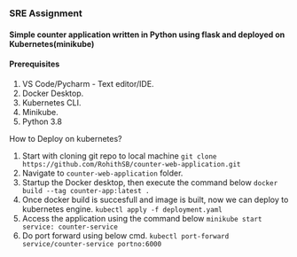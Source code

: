### SRE Assignment
#### Simple counter application written in Python using flask and deployed on Kubernetes(minikube)

#### Prerequisites
1. VS Code/Pycharm - Text editor/IDE.
2. Docker Desktop.
3. Kubernetes CLI.
4. Minikube.
5. Python 3.8
   
How to Deploy on kubernetes?
1. Start with cloning git repo to local machine 
`git clone https://github.com/RohithSB/counter-web-application.git`
2. Navigate to `counter-web-application` folder.
3. Startup the Docker desktop, then execute the command below
   `docker build --tag counter-app:latest .`
4. Once docker build is succesfull and image is built, now we can deploy to kubernetes engine.
   `kubectl apply -f deployment.yaml`
5. Access the application using the command below
   `minikube start service: counter-service`
6. Do port forward using below cmd.
   `kubectl port-forward service/counter-service portno:6000`
